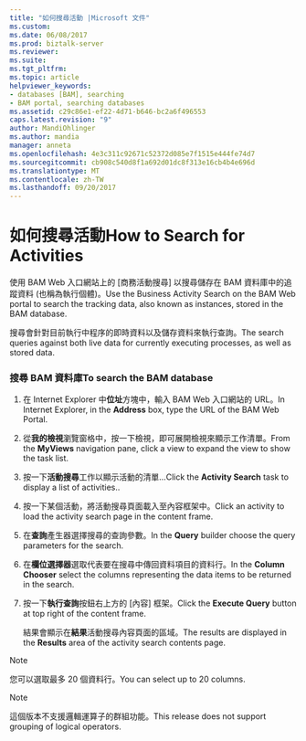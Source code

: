 ```yaml
---
title: "如何搜尋活動 |Microsoft 文件"
ms.custom: 
ms.date: 06/08/2017
ms.prod: biztalk-server
ms.reviewer: 
ms.suite: 
ms.tgt_pltfrm: 
ms.topic: article
helpviewer_keywords:
- databases [BAM], searching
- BAM portal, searching databases
ms.assetid: c29c86e1-ef22-4d71-b646-bc2a6f496553
caps.latest.revision: "9"
author: MandiOhlinger
ms.author: mandia
manager: anneta
ms.openlocfilehash: 4e3c311c92671c52372d085e7f1515e444fe74d7
ms.sourcegitcommit: cb908c540d8f1a692d01dc8f313e16cb4b4e696d
ms.translationtype: MT
ms.contentlocale: zh-TW
ms.lasthandoff: 09/20/2017
---
```

# <a name="how-to-search-for-activities"></a><span data-ttu-id="8972e-102">如何搜尋活動</span><span class="sxs-lookup"><span data-stu-id="8972e-102">How to Search for Activities</span></span>
<span data-ttu-id="8972e-103">使用 BAM Web 入口網站上的 [商務活動搜尋] 以搜尋儲存在 BAM 資料庫中的追蹤資料 (也稱為執行個體)。</span><span class="sxs-lookup"><span data-stu-id="8972e-103">Use the Business Activity Search on the BAM Web portal to search the tracking data, also known as instances, stored in the BAM database.</span></span>  
  
 <span data-ttu-id="8972e-104">搜尋會針對目前執行中程序的即時資料以及儲存資料來執行查詢。</span><span class="sxs-lookup"><span data-stu-id="8972e-104">The search queries against both live data for currently executing processes, as well as stored data.</span></span>  
  
### <a name="to-search-the-bam-database"></a><span data-ttu-id="8972e-105">搜尋 BAM 資料庫</span><span class="sxs-lookup"><span data-stu-id="8972e-105">To search the BAM database</span></span>  
  
1.  <span data-ttu-id="8972e-106">在 Internet Explorer 中**位址**方塊中，輸入 BAM Web 入口網站的 URL。</span><span class="sxs-lookup"><span data-stu-id="8972e-106">In Internet Explorer, in the **Address** box, type the URL of the BAM Web Portal.</span></span>  
  
2.  <span data-ttu-id="8972e-107">從**我的檢視**瀏覽窗格中，按一下檢視，即可展開檢視來顯示工作清單。</span><span class="sxs-lookup"><span data-stu-id="8972e-107">From the **MyViews** navigation pane, click a view to expand the view to show the task list.</span></span>  
  
3.  <span data-ttu-id="8972e-108">按一下**活動搜尋**工作以顯示活動的清單...</span><span class="sxs-lookup"><span data-stu-id="8972e-108">Click the **Activity Search** task to display a list of activities..</span></span>  
  
4.  <span data-ttu-id="8972e-109">按一下某個活動，將活動搜尋頁面載入至內容框架中。</span><span class="sxs-lookup"><span data-stu-id="8972e-109">Click an activity to load the activity search page in the content frame.</span></span>  
  
5.  <span data-ttu-id="8972e-110">在**查詢**產生器選擇搜尋的查詢參數。</span><span class="sxs-lookup"><span data-stu-id="8972e-110">In the **Query** builder choose the query parameters for the search.</span></span>  
  
6.  <span data-ttu-id="8972e-111">在**欄位選擇器**選取代表要在搜尋中傳回資料項目的資料行。</span><span class="sxs-lookup"><span data-stu-id="8972e-111">In the **Column Chooser** select the columns representing the data items to be returned in the search.</span></span>  
  
7.  <span data-ttu-id="8972e-112">按一下**執行查詢**按鈕右上方的 [內容] 框架。</span><span class="sxs-lookup"><span data-stu-id="8972e-112">Click the **Execute Query** button at top right of the content frame.</span></span>  
  
     <span data-ttu-id="8972e-113">結果會顯示在**結果**活動搜尋內容頁面的區域。</span><span class="sxs-lookup"><span data-stu-id="8972e-113">The results are displayed in the **Results** area of the activity search contents page.</span></span>  
  
> [!NOTE]
>  <span data-ttu-id="8972e-114">您可以選取最多 20 個資料行。</span><span class="sxs-lookup"><span data-stu-id="8972e-114">You can select up to 20 columns.</span></span>  
  
> [!NOTE]
>  <span data-ttu-id="8972e-115">這個版本不支援邏輯運算子的群組功能。</span><span class="sxs-lookup"><span data-stu-id="8972e-115">This release does not support grouping of logical operators.</span></span>